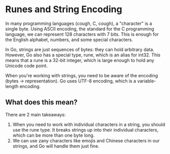 # Runes and String Encoding

In many programming languages (cough, C, cough), a "character" is a single byte. Using ASCII encoding, the standard for the C programming language, we can represent 128 characters with 7 bits. This is enough for the English alphabet, numbers, and some special characters.

In Go, strings are just sequences of bytes: they can hold arbitrary data. However, Go also has a special type, rune, which is an alias for int32. This means that a rune is a 32-bit integer, which is large enough to hold any Unicode code point.

When you're working with strings, you need to be aware of the encoding (bytes -> representation). Go uses UTF-8 encoding, which is a variable-length encoding.


## What does this mean?

There are 2 main takeaways:

1. When you need to work with individual characters in a string, you should use the rune type. It breaks strings up into their individual characters, which can be more than one byte long.
2. We can use zany characters like emojis and Chinese characters in our strings, and Go will handle them just fine.

